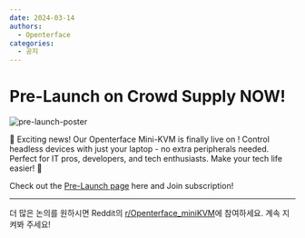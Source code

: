 ```yaml
---
date: 2024-03-14
authors:
  - Openterface
categories:
  - 공지
---
```


# Pre-Launch on Crowd Supply NOW!

![pre-launch-poster](/images/event/pre_launch_poster.jpg)

🚀 Exciting news! Our Openterface Mini-KVM is finally live on ! Control headless devices with just your laptop - no extra peripherals needed. Perfect for IT pros, developers, and tech enthusiasts. Make your tech life easier! 🌈

Check out the [Pre-Launch page](https://www.crowdsupply.com/techxartisan/openterface-mini-kvm) here and Join subscription!

<!-- more -->

--------

더 많은 논의를 원하시면 Reddit의 [r/Openterface_miniKVM](https://www.reddit.com/r/Openterface_miniKVM/)에 참여하세요. 계속 지켜봐 주세요!